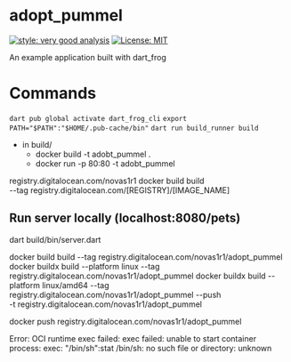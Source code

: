 # adopt_pummel

[![style: very good analysis][very_good_analysis_badge]][very_good_analysis_link]
[![License: MIT][license_badge]][license_link]

An example application built with dart_frog

[license_badge]: https://img.shields.io/badge/license-MIT-blue.svg
[license_link]: https://opensource.org/licenses/MIT
[very_good_analysis_badge]: https://img.shields.io/badge/style-very_good_analysis-B22C89.svg
[very_good_analysis_link]: https://pub.dev/packages/very_good_analysis

# Commands
`dart pub global activate dart_frog_cli`
`export PATH="$PATH":"$HOME/.pub-cache/bin"`
`dart run build_runner build`

- in build/
  - docker build -t adobt_pummel .
  - docker run -p 80:80 -t adobt_pummel

registry.digitalocean.com/novas1r1
docker build build \
  --tag registry.digitalocean.com/[REGISTRY]/[IMAGE_NAME]

## Run server locally (localhost:8080/pets)
dart build/bin/server.dart

docker build build --tag registry.digitalocean.com/novas1r1/adopt_pummel
docker buildx build --platform linux --tag registry.digitalocean.com/novas1r1/adopt_pummel
docker buildx build --platform linux/amd64 --tag registry.digitalocean.com/novas1r1/adopt_pummel
--push \
-t registry.digitalocean.com/novas1r1/adopt_pummel

docker push registry.digitalocean.com/novas1r1/adopt_pummel

Error: OCI runtime exec failed: exec failed: unable to start container process: exec: "/bin/sh":stat /bin/sh: no such file or directory: unknown